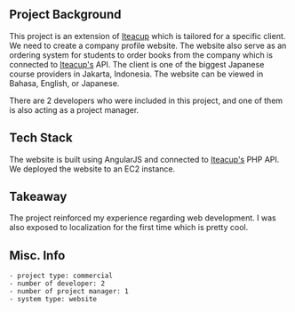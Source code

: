 ## Project Background
This project is an extension of [Iteacup](/projects/iteacup) which is tailored for a specific client. We need to create a company profile website. The website also serve as an ordering system for students to order books from the company which is connected to [Iteacup's](/projects/iteacup) API. The client is one of the biggest Japanese course providers in Jakarta, Indonesia. The website can be viewed in Bahasa, English, or Japanese.

There are 2 developers who were included in this project, and one of them is also acting as a project manager.

## Tech Stack
The website is built using AngularJS and connected to [Iteacup's](/projects/iteacup) PHP API. We deployed the website to an EC2 instance.

## Takeaway
The project reinforced my experience regarding web development. I was also exposed to localization for the first time which is pretty cool.

## Misc. Info
    - project type: commercial
    - number of developer: 2
    - number of project manager: 1
    - system type: website